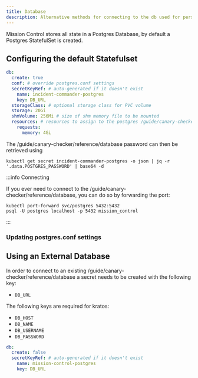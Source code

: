 ```yaml
---
title: Database
description: Alternative methods for connecting to the db used for persistence
---
```


Mission Control stores all state in a Postgres Database, by default a Postgres StatefulSet is created.

## Configuring the default Statefulset

```yaml title="values.yaml"
db:
  create: true
  conf: # override postgres.conf settings
  secretKeyRef: # auto-generated if it doesn't exist
    name: incident-commander-postgres
    key: DB_URL
  storageClass: # optional storage class for PVC volume
  storage: 20Gi
  shmVolume: 256Mi # size of shm memory file to be mounted
  resources: # resources to assign to the postgres /guide/canary-checker/reference/database pod
    requests:
      memory: 4Gi
```

The /guide/canary-checker/reference/database password can then be retrieved using

```shell
kubectl get secret incident-commander-postgres -o json | jq -r '.data.POSTGRES_PASSWORD' | base64 -d
```

:::info Connecting

If you ever need to connect to the /guide/canary-checker/reference/database, you can do so by forwarding the port:

```shell
kubectl port-forward svc/postgres 5432:5432
psql -U postgres localhost -p 5432 mission_control
```

:::

### Updating postgres.conf settings

## Using an External Database

In order to connect to an existing /guide/canary-checker/reference/database a secret needs to be created with the following key:

- `DB_URL`

The following keys are required for kratos:

- `DB_HOST`
- `DB_NAME`
- `DB_USERNAME`
- `DB_PASSWORD`

```yaml title="values.yaml"
db:
  create: false
  secretKeyRef: # auto-generated if it doesn't exist
    name: mission-control-postgres
    key: DB_URL
```
